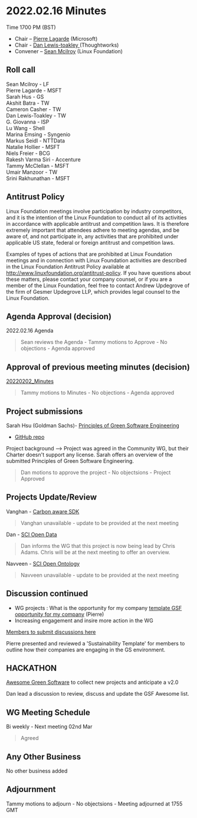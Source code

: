 # 2022.02.16 Minutes
Time 1700 PM (BST)

- Chair – [Pierre Lagarde](https://www.linkedin.com/in/pierlag/) (Microsoft) 
- Chair - [Dan Lewis-toakley ](https://www.linkedin.com/in/danlewistoakley/) (Thoughtworks)
- Convener – [Sean Mcilroy](https://www.linkedin.com/in/sean-mcilroy-bb3b5548/) (Linux Foundation)
  
## Roll call 
Sean Mcilroy - LF<br>
Pierre Lagarde - MSFT<br>
Sarah Hus - GS<br>
Akshit Batra - TW<br>
Cameron Casher - TW<br>
Dan Lewis-Toakley - TW<br>
G. Giovanna - ISP<br>
Lu Wang - Shell<br>
Marina Emsing - Syngenio<br>
Markus Seidl - NTTData<br>
Natalie Hollier - MSFT<br>
Niels Freier - BCG<br>
Rakesh Varma Siri - Accenture<br>
Tammy McClellan - MSFT<br>
Umair Manzoor - TW<br>
Srini Rakhunathan - MSFT<br>
  
## Antitrust Policy
Linux Foundation meetings involve participation by industry competitors, and it is the intention of the Linux Foundation to conduct 
all of its activities in accordance with applicable antitrust and competition laws. 
It is therefore extremely important that attendees adhere to meeting agendas, and be aware of, and not participate in, any activities 
that are prohibited under applicable US state, federal or foreign antitrust and competition laws.

Examples of types of actions that are prohibited at Linux Foundation meetings and in connection with Linux Foundation activities are 
described in the Linux Foundation Antitrust Policy available at http://www.linuxfoundation.org/antitrust-policy. 
If you have questions about these matters, please contact your company counsel, or if you are a member of the Linux Foundation, 
feel free to contact Andrew Updegrove of the firm of Gesmer Updegrove LLP, which provides legal counsel to the Linux Foundation.
  
## Agenda Approval (decision) 
2022.02.16 Agenda

> Sean reviews the Agenda - Tammy motions to Approve - No objections - Agenda approved
  
## Approval of previous meeting minutes (decision)
[20220202_Minutes](https://github.com/Green-Software-Foundation/innovation_wg/blob/main/Agenda_Minutes/20220202_minutes.md)

>  Tammy motions to Minutes - No objections - Agenda approved

## Project submissions

Sarah Hsu (Goldman Sachs)- [Principles of Green Software Engineering](https://greensoftware.foundation/projects/principles-of-green-software-engineering)

- [GitHub repo](https://github.com/Green-Software-Foundation/Green_Software_principles)

Project background --> Project was agreed in the Community WG, but their Charter doesn't support any license.
Sarah offers an overview of the submitted Principles of Green Software Engineering.

> Dan motions to approve the project - No objectsions - Project Approved

## Projects Update/Review

Vanghan - [Carbon aware SDK](https://github.com/Green-Software-Foundation/carbon-aware-sdk)

> Vanghan unavailable - update to be provided at the next meeting

Dan - [SCI Open Data](https://github.com/Green-Software-Foundation/sci-data)

> Dan informs the WG that this project is now being lead by Chris Adams. Chris will be at the next meeting to offer an overview.

Navveen - [SCI Open Ontology](https://docs.google.com/document/d/1nVwxhlJ03j1TfgVy3KA0Tr_GSxqWkl59wMToDA_oTrQ/edit?usp=sharing)

> Navveen unavailable - update to be provided at the next meeting

## Discussion continued

- WG projects : What is the opportunity for my company [template GSF opportunity for my company](https://docs.google.com/presentation/d/1oAE-twY9S-oVJv11ZLzibANzs1fSSy0H/edit?usp=sharing&ouid=109117708288446888148&rtpof=true&sd=true) (Pierre)
- Increasing engagement and insire more action in the WG

[Members to submit discussions here](https://github.com/Green-Software-Foundation/innovation_wg/discussions)

Pierre presented and reviewed a 'Sustainability Template' for members to outline how their companies are engaging in the GS environment.

## HACKATHON

[Awesome Green Software](https://github.com/Green-Software-Foundation/awesome-green-software) to collect new projects and anticipate a v2.0

Dan lead a discussion to review, discuss and update the GSF Awesome list.

## WG Meeting Schedule

Bi weekly - Next meeting 02nd Mar

> Agreed

## Any Other Business

No other business added

## Adjournment

Tammy motions to adjourn - No objectsions - Meeting adjourned at 1755 GMT



